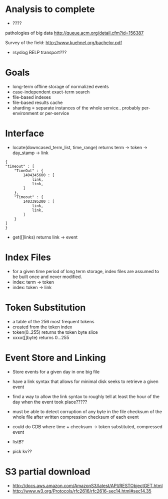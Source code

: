 

Analysis to complete
====================
* ????


pathologies of big data
http://queue.acm.org/detail.cfm?id=156387

Survey of the field:
http://www.kuehnel.org/bachelor.pdf
* rsyslog RELP transport???


Goals
=====

* long-term offline storage of normalized events
* case-independent exact-term search
* file-based indexes
* file-based results cache
* sharding = separate instances of the whole service.. probably per-environment or per-service

Interface
=========

* locate(downcased_term_list, time_range) returns term -> token -> day_stamp -> link

```
{
"timeout" : [
    "TimeOut" : {
        1404345600 : [
            link,
            link,
        ]
    },
    "Timeout" : {
        1403395200 : [
            link,
            link,
        ]
    }
]
}
```

* get([]links) returns link -> event

Index Files
===========

* for a given time period of long term storage, index files are assumed to be built once and never modified.
* index: term -> token
* index: token -> link

Token Substitution
==================

* a table of the 256 most frequent tokens
* created from the token index
* token(0..255) returns the token byte slice
* xxxx([]byte) returns 0...255

Event Store and Linking
=======================

* Store events for a given day in one big file
* have a link syntax that allows for minimal disk seeks to retrieve a given event
* find a way to allow the link syntax to roughly tell at least the hour of the day when the event took place?????
* must be able to detect corruption of any byte in the file
    checksum of the whole file after written
    compression checksum of each event


* could do CDB where time + checksum -> token substituted, compressed event
* listB?
* pick kv??


S3 partial download
===================

* http://docs.aws.amazon.com/AmazonS3/latest/API/RESTObjectGET.html
* http://www.w3.org/Protocols/rfc2616/rfc2616-sec14.html#sec14.35

